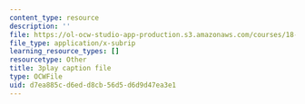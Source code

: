 ```yaml
---
content_type: resource
description: ''
file: https://ol-ocw-studio-app-production.s3.amazonaws.com/courses/18-086-mathematical-methods-for-engineers-ii-spring-2006/d7ea885cd6edd8cb56d5d6d9d47ea3e1_Y25UBGeu_2g.srt
file_type: application/x-subrip
learning_resource_types: []
resourcetype: Other
title: 3play caption file
type: OCWFile
uid: d7ea885c-d6ed-d8cb-56d5-d6d9d47ea3e1
---
```

